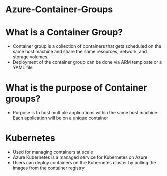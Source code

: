 # Azure-Container-Groups

# What is a Container Group?
- Container group is a collection of containers that gets scheduled on the same host machine and share the same resources, network, and storage volumes.
- Deployment of the container group can be done via ARM temploate or a YAML file

# What is the purpose of Container groups?
- Purpose is to host multiple applications within the same host machine. Each application will be on a unique container


# Kubernetes
- Used for managing containers at scale
- Azure Kubernetes is a managed service for Kubernetes on Azure
- Users can deploy containers on the Kubernetes cluster by pulling the images from the container registry
